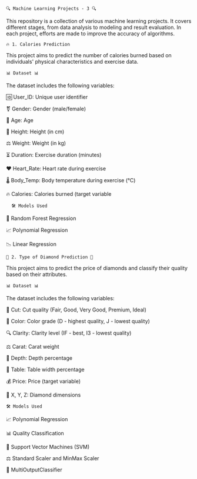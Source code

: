     🔍 Machine Learning Projects - 3 🔍

This repository is a collection of various machine learning projects. It covers different stages, from data analysis to modeling and result evaluation. In each project, efforts are made to improve the accuracy of algorithms.

    🔥 1. Calories Prediction

This project aims to predict the number of calories burned based on individuals' physical characteristics and exercise data.

    📊 Dataset 📊 

The dataset includes the following variables:

  🆔 User_ID: Unique user identifier

  ⚧ Gender: Gender (male/female)

  🎂 Age: Age

  📏 Height: Height (in cm)

  ⚖ Weight: Weight (in kg)

  ⏳ Duration: Exercise duration (minutes)

  ❤️ Heart_Rate: Heart rate during exercise

  🌡 Body_Temp: Body temperature during exercise (°C)

  🔥 Calories: Calories burned (target variable
  

      🛠 Models Used

🌲 Random Forest Regression

📈 Polynomial Regression

📉 Linear Regression

    💎 2. Type of Diamond Prediction 💎

This project aims to predict the price of diamonds and classify their quality based on their attributes.

    📊 Dataset 📊

The dataset includes the following variables:

  💎 Cut: Cut quality (Fair, Good, Very Good, Premium, Ideal)
  
  🎨 Color: Color grade (D - highest quality, J - lowest quality)

  🔍 Clarity: Clarity level (IF - best, I3 - lowest quality)

  ⚖ Carat: Carat weight

  📏 Depth: Depth percentage

  📐 Table: Table width percentage

  💰 Price: Price (target variable)

  📌 X, Y, Z: Diamond dimensions


    🛠 Models Used
    

📈 Polynomial Regression

📊 Quality Classification

🔷 Support Vector Machines (SVM)

⚖ Standard Scaler and MinMax Scaler

🔄 MultiOutputClassifier

